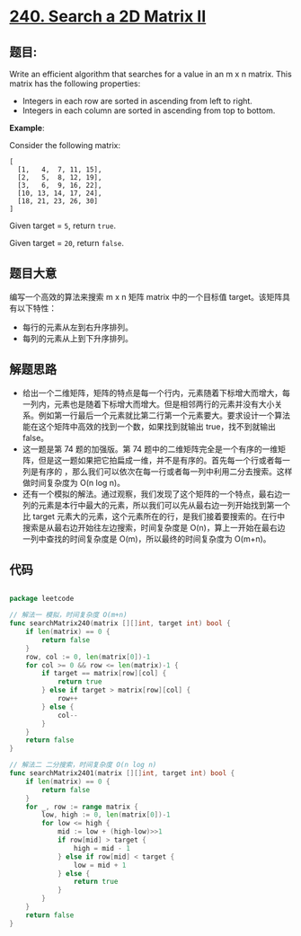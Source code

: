 # [240. Search a 2D Matrix II](https://leetcode.com/problems/search-a-2d-matrix-ii/)


## 题目:

Write an efficient algorithm that searches for a value in an m x n matrix. This matrix has the following properties:

- Integers in each row are sorted in ascending from left to right.
- Integers in each column are sorted in ascending from top to bottom.

**Example**:

Consider the following matrix:

    [
      [1,   4,  7, 11, 15],
      [2,   5,  8, 12, 19],
      [3,   6,  9, 16, 22],
      [10, 13, 14, 17, 24],
      [18, 21, 23, 26, 30]
    ]

Given target = `5`, return `true`.

Given target = `20`, return `false`.


## 题目大意

编写一个高效的算法来搜索 m x n 矩阵 matrix 中的一个目标值 target。该矩阵具有以下特性：

- 每行的元素从左到右升序排列。
- 每列的元素从上到下升序排列。



## 解题思路

- 给出一个二维矩阵，矩阵的特点是每一个行内，元素随着下标增大而增大，每一列内，元素也是随着下标增大而增大。但是相邻两行的元素并没有大小关系。例如第一行最后一个元素就比第二行第一个元素要大。要求设计一个算法能在这个矩阵中高效的找到一个数，如果找到就输出 true，找不到就输出 false。
- 这一题是第 74 题的加强版。第 74 题中的二维矩阵完全是一个有序的一维矩阵，但是这一题如果把它拍扁成一维，并不是有序的。首先每一个行或者每一列是有序的 ，那么我们可以依次在每一行或者每一列中利用二分去搜索。这样做时间复杂度为  O(n log n)。
- 还有一个模拟的解法。通过观察，我们发现了这个矩阵的一个特点，最右边一列的元素是本行中最大的元素，所以我们可以先从最右边一列开始找到第一个比 target 元素大的元素，这个元素所在的行，是我们接着要搜索的。在行中搜索是从最右边开始往左边搜索，时间复杂度是 O(n)，算上一开始在最右边一列中查找的时间复杂度是 O(m)，所以最终的时间复杂度为 O(m+n)。


## 代码

```go

package leetcode

// 解法一 模拟，时间复杂度 O(m+n)
func searchMatrix240(matrix [][]int, target int) bool {
	if len(matrix) == 0 {
		return false
	}
	row, col := 0, len(matrix[0])-1
	for col >= 0 && row <= len(matrix)-1 {
		if target == matrix[row][col] {
			return true
		} else if target > matrix[row][col] {
			row++
		} else {
			col--
		}
	}
	return false
}

// 解法二 二分搜索，时间复杂度 O(n log n)
func searchMatrix2401(matrix [][]int, target int) bool {
	if len(matrix) == 0 {
		return false
	}
	for _, row := range matrix {
		low, high := 0, len(matrix[0])-1
		for low <= high {
			mid := low + (high-low)>>1
			if row[mid] > target {
				high = mid - 1
			} else if row[mid] < target {
				low = mid + 1
			} else {
				return true
			}
		}
	}
	return false
}

```